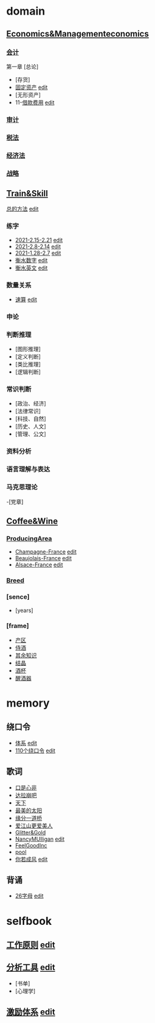 # domain
## [Economics&Managementeconomics](./sub_domain/)

### [会计](./sub_domain/cpa/KJ/)
第一章 [总论]
- [存货]
- [固定资产](https://xtj2020.top/sub_domain/cpa/KJ/固定资产.html) [edit](./sub_domain/cpa/KJ/固定资产.md)
- [无形资产]
- 11-[借款费用](https://xtj2020.top/sub_domain/cpa/KJ/借款费用.html) [edit](./sub_domain/cpa/KJ/借款费用.md)


### [审计](./sub_domain/cpa/SJ/)



### [税法](./sub_domain/cpa/SF/)


### [经济法](./sub_domain/cpa/JF/)



### [战略](./sub_domain/cpa/ZL/)


## [Train&Skill](./sub_domain/train/)

[总的方法](https://xtj2020.top/sub_domain/train/train.html) [edit](./sub_domain/train/train.md)

### 练字
- [2021-2.15-2.21](https://xtj2020.top/sub_domain/train/练字/2021-2.15-2.21.html) [edit](./sub_domain/train/练字/2021-2.15-2.21.md)
- [2021-2.8-2.14](https://xtj2020.top/sub_domain/train/练字/2021-2.8-2.14.html) [edit](./sub_domain/train/练字/2021-2.8-2.14.md)
- [2021-1.28-2.7](https://xtj2020.top/sub_domain/train/练字/2021-1.28-2.7.html) [edit](./sub_domain/train/练字/2021-1.28-2.7.md)
- [衡水数字](https://xtj2020.top/sub_domain/train/练字/衡水数字.html) [edit](./sub_domain/train/练字/衡水数字.md)
- [衡水英文](https://xtj2020.top/sub_domain/train/练字/衡水英文.html) [edit](./sub_domain/train/练字/衡水英文.md)

### 数量关系
- [速算](https://xtj2020.top/sub_domain/train/数量关系/速算.html) [edit](./sub_domain/train/数量关系/速算.md)


### 申论


### 判断推理
- [图形推理]
- [定义判断]
- [类比推理]
- [逻辑判断]


### 常识判断
- [政治、经济]
- [法律常识]
- [科技、自然]
- [历史、人文]
- [管理、公文]


### 资料分析


### 语言理解与表达

### 马克思理论

-[党章]



## [Coffee&Wine](./sub_domain/wine/)

### [ProducingArea](./sub_domain/wine/ProducingArea/)

- [Champagne-France](./sub_domain/wine/ProducingArea/Champagne-France.html) [edit](./sub_domain/wine/ProducingArea/Champagne-France.md)
- [Beaujolais-France](./sub_domain/wine/ProducingArea/Beaujolais-France.html) [edit](./sub_domain/wine/ProducingArea/Beaujolais-France.md)
- [Alsace-France](./sub_domain/wine/ProducingArea/Alsace-France.html) [edit](./wine/ProducingArea/Alsace-France.md)


### [Breed](./sub_domain/wine/Breed/)


### [sence]
- [years]



### [frame]  


- [产区](https://xtj2020.top/sub_domain/wine/产区.html)
- [侍酒](https://xtj2020.top/sub_domain/wine/侍酒.html)
- [其余知识](https://xtj2020.top/sub_domain/wine/其余知识.html)
- [结晶](https://xtj2020.top/sub_domain/wine/结晶.html)
- [酒杯](https://xtj2020.top/sub_domain/wine/酒杯.html)
- [醒酒器](https://xtj2020.top/sub_domain/wine/醒酒器.html)



# memory
## 绕口令
- [体系](https://xtj2020.top/sub_memory/体系.html) [edit](./sub_memory/体系.md)
- [110个绕口令](https://xtj2020.top/sub_memory/绕口令.html) [edit](./sub_memory/绕口令.md)


## 歌词
- [口是心非](https://xtj2020.top/sub_memory/口是心非.html)
- [达拉崩吧](https://xtj2020.top/sub_memory/达拉崩吧.html)
- [天下](https://xtj2020.top/sub_memory/天下.html)
- [最美的太阳](https://xtj2020.top/sub_memory/最美的太阳.html)
- [缘分一道桥](https://xtj2020.top/sub_memory/缘分一道桥.html)
- [爱江山更爱美人](https://xtj2020.top/sub_memory/爱江山更爱美人.html)
- [Glitter&Gold](https://xtj2020.top/sub_memory/Glitter&Gold.html)
- [NancyMUlligan](https://xtj2020.top/sub_memory/NancyMUlligan.html) [edit](./sub_memory/NancyMUlligan.md)
- [FeelGoodInc](https://xtj2020.top/sub_memory/FeelGoodInc.html)
- [pool](https://xtj2020.top/sub_memory/pool.html)
- [你若成风](https://xtj2020.top/sub_memory/你若成风.html) [edit](./sub_memory/你若成风.md)

## 背诵
- [26字母](https://xtj2020.top/sub_memory/26字母.html) [edit](./sub_memory/26字母.md)





# selfbook

## [工作原则](https://xtj2020.top/sub_self/工作原则.html) [edit](./sub_self/工作原则.md)
## [分析工具](https://xtj2020.top/sub_self/分析工具.html) [edit](./sub_self/分析工具.md)
- [书单]
- [心理学]
## [激励体系](https://xtj2020.top/sub_self/激励体系.html) [edit](./sub_self/激励体系.md)
